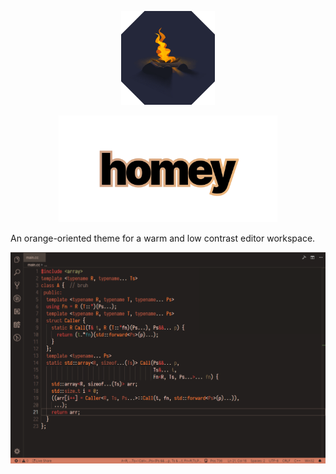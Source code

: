 <p align="center">
  <img width="150" src=".media/icon.png">
</p>

<p align="center">
  <img width="350" src=".media/text.png">
</p>

An orange-oriented theme for a warm and low contrast editor workspace.

![Screenshot](.media/screenshot.png)
